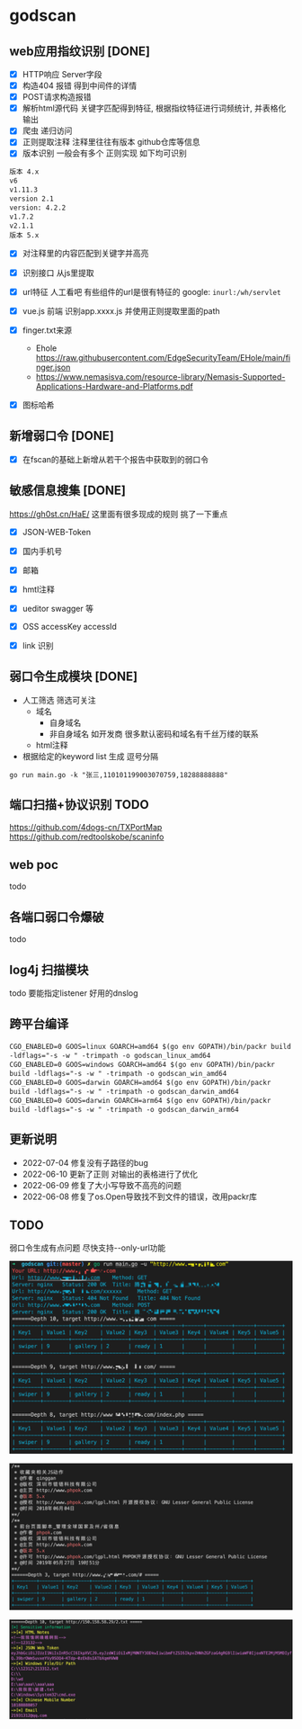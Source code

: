 # godscan

## web应用指纹识别 [DONE]
- [x] HTTP响应 Server字段
- [x] 构造404 报错 得到中间件的详情
- [x] POST请求构造报错 
- [x] 解析html源代码 关键字匹配得到特征, 根据指纹特征进行词频统计, 并表格化输出
- [x] 爬虫 递归访问
- [x] 正则提取注释 注释里往往有版本 github仓库等信息
- [x] 版本识别 一般会有多个 正则实现 如下均可识别
```
版本 4.x
v6
v1.11.3
version 2.1
version: 4.2.2
v1.7.2
v2.1.1
版本 5.x
```
- [x] 对注释里的内容匹配到关键字并高亮
- [x] 识别接口 从js里提取
- [x] url特征 人工看吧 有些组件的url是很有特征的 google: `inurl:/wh/servlet`
- [x] vue.js 前端 识别app.xxxx.js 并使用正则提取里面的path
- [x] finger.txt来源
  * Ehole https://raw.githubusercontent.com/EdgeSecurityTeam/EHole/main/finger.json
  * https://www.nemasisva.com/resource-library/Nemasis-Supported-Applications-Hardware-and-Platforms.pdf
  
- [x] 图标哈希

## 新增弱口令 [DONE]
- [x] 在fscan的基础上新增从若干个报告中获取到的弱口令

## 敏感信息搜集 [DONE]
https://gh0st.cn/HaE/
这里面有很多现成的规则 挑了一下重点
- [x] JSON-WEB-Token
- [x] 国内手机号
- [x] 邮箱
- [x] hmtl注释
- [x] ueditor swagger 等
- [x] OSS accessKey accessId
- [x] link 识别  


## 弱口令生成模块 [DONE]
* 人工筛选 筛选可关注
  * 域名 
    * 自身域名
    * 非自身域名 如开发商 很多默认密码和域名有千丝万缕的联系
  * html注释
* 根据给定的keyword list 生成 逗号分隔

```
go run main.go -k "张三,110101199003070759,18288888888"                    
```



## 端口扫描+协议识别 TODO
https://github.com/4dogs-cn/TXPortMap
https://github.com/redtoolskobe/scaninfo

## web poc
todo

## 各端口弱口令爆破
todo

## log4j 扫描模块
todo
要能指定listener
好用的dnslog



## 跨平台编译
```
CGO_ENABLED=0 GOOS=linux GOARCH=amd64 $(go env GOPATH)/bin/packr build -ldflags="-s -w " -trimpath -o godscan_linux_amd64 
CGO_ENABLED=0 GOOS=windows GOARCH=amd64 $(go env GOPATH)/bin/packr build -ldflags="-s -w " -trimpath -o godscan_win_amd64
CGO_ENABLED=0 GOOS=darwin GOARCH=amd64 $(go env GOPATH)/bin/packr build -ldflags="-s -w " -trimpath -o godscan_darwin_amd64
CGO_ENABLED=0 GOOS=darwin GOARCH=arm64 $(go env GOPATH)/bin/packr build -ldflags="-s -w " -trimpath -o godscan_darwin_arm64
```


## 更新说明
* 2022-07-04 修复没有子路径的bug
* 2022-06-10 更新了正则 对输出的表格进行了优化
* 2022-06-09 修复了大小写导致不高亮的问题
* 2022-06-08 修复了os.Open导致找不到文件的错误，改用packr库

## TODO
弱口令生成有点问题
尽快支持--only-url功能

![image](https://github.com/godspeedcurry/godscan/blob/master/images/img1.png)


![image](https://github.com/godspeedcurry/godscan/blob/master/images/img2.png)


![image](https://github.com/godspeedcurry/godscan/blob/master/images/img3.png)